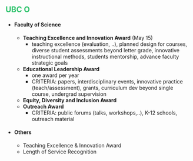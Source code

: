 ##  <font color="#2DC26B">UBC O</font> [ ](https://science.ok.ubc.ca/awards/faculty/)
* #### Faculty of Science
	* **Teaching Excellence and Innovation Award** (May 15)
		* teaching excellence (evaluation, ..), planned design for courses, diverse student assessments beyond letter grade, innovative instructional methods, students mentorship, advance faculty strategic goals
	* **Educational Leadership Award**
		* one award per year 
		* CRITERIA: papers, interdisciplinary events, innovative practice (teach/assessment), grants, curriculum dev beyond single course, undergrad supervision 
	* **Equity, Diversity and Inclusion Award**
	* **Outreach Award**
		* CRITERIA: public forums (talks, workshops,..), K-12 schools, outreach material  
* #### Others
	* Teaching Excellence & Innovation Award
	* Length of Service Recognition
